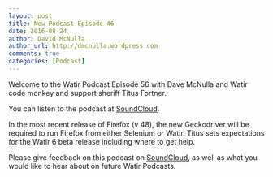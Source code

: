 ```yaml
---
layout: post
title: New Podcast Episode 46
date: 2016-08-24
author: David McNulla
author_url: http://dmcnulla.wordpress.com
comments: true
categories: [Podcast]
---
```


Welcome to the Watir Podcast Episode 56 with Dave McNulla and Watir code monkey and support sheriff Titus Fortner.

You can listen to the podcast at [SoundCloud](https://soundcloud.com/the-watir-podcast/episode56-titusfortner).

<!--more-->
In the most recent release of Firefox (v 48), the new Geckodriver will be required to run Firefox from either Selenium or Watir. Titus sets expectations for the Watir 6 beta release including where to get help.

Please give feedback on this podcast on [SoundCloud](https://soundcloud.com/the-watir-podcast/episode56-titusfortner), as well as what you would like to hear about on future Watir Podcasts.
